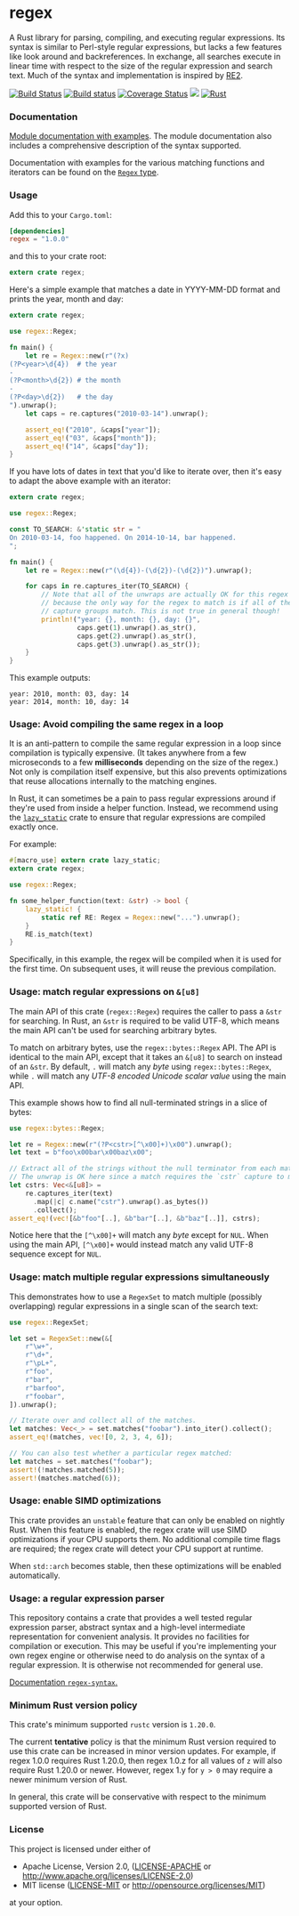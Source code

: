 regex
=====
A Rust library for parsing, compiling, and executing regular expressions. Its
syntax is similar to Perl-style regular expressions, but lacks a few features
like look around and backreferences. In exchange, all searches execute in
linear time with respect to the size of the regular expression and search text.
Much of the syntax and implementation is inspired
by [RE2](https://github.com/google/re2).

[![Build Status](https://travis-ci.org/rust-lang/regex.svg?branch=master)](https://travis-ci.org/rust-lang/regex)
[![Build status](https://ci.appveyor.com/api/projects/status/github/rust-lang/regex?svg=true)](https://ci.appveyor.com/project/rust-lang-libs/regex)
[![Coverage Status](https://coveralls.io/repos/github/rust-lang/regex/badge.svg?branch=master)](https://coveralls.io/github/rust-lang/regex?branch=master)
[![](http://meritbadge.herokuapp.com/regex)](https://crates.io/crates/regex)
[![Rust](https://img.shields.io/badge/rust-1.20%2B-blue.svg?maxAge=3600)](https://github.com/rust-lang/regex)

### Documentation

[Module documentation with examples](https://docs.rs/regex).
The module documentation also includes a comprehensive description of the
syntax supported.

Documentation with examples for the various matching functions and iterators
can be found on the
[`Regex` type](https://docs.rs/regex/*/regex/struct.Regex.html).

### Usage

Add this to your `Cargo.toml`:

```toml
[dependencies]
regex = "1.0.0"
```

and this to your crate root:

```rust
extern crate regex;
```

Here's a simple example that matches a date in YYYY-MM-DD format and prints the
year, month and day:

```rust
extern crate regex;

use regex::Regex;

fn main() {
    let re = Regex::new(r"(?x)
(?P<year>\d{4})  # the year
-
(?P<month>\d{2}) # the month
-
(?P<day>\d{2})   # the day
").unwrap();
    let caps = re.captures("2010-03-14").unwrap();

    assert_eq!("2010", &caps["year"]);
    assert_eq!("03", &caps["month"]);
    assert_eq!("14", &caps["day"]);
}
```

If you have lots of dates in text that you'd like to iterate over, then it's
easy to adapt the above example with an iterator:

```rust
extern crate regex;

use regex::Regex;

const TO_SEARCH: &'static str = "
On 2010-03-14, foo happened. On 2014-10-14, bar happened.
";

fn main() {
    let re = Regex::new(r"(\d{4})-(\d{2})-(\d{2})").unwrap();

    for caps in re.captures_iter(TO_SEARCH) {
        // Note that all of the unwraps are actually OK for this regex
        // because the only way for the regex to match is if all of the
        // capture groups match. This is not true in general though!
        println!("year: {}, month: {}, day: {}",
                 caps.get(1).unwrap().as_str(),
                 caps.get(2).unwrap().as_str(),
                 caps.get(3).unwrap().as_str());
    }
}
```

This example outputs:

```
year: 2010, month: 03, day: 14
year: 2014, month: 10, day: 14
```

### Usage: Avoid compiling the same regex in a loop

It is an anti-pattern to compile the same regular expression in a loop since
compilation is typically expensive. (It takes anywhere from a few microseconds
to a few **milliseconds** depending on the size of the regex.) Not only is
compilation itself expensive, but this also prevents optimizations that reuse
allocations internally to the matching engines.

In Rust, it can sometimes be a pain to pass regular expressions around if
they're used from inside a helper function. Instead, we recommend using the
[`lazy_static`](https://crates.io/crates/lazy_static) crate to ensure that
regular expressions are compiled exactly once.

For example:

```rust
#[macro_use] extern crate lazy_static;
extern crate regex;

use regex::Regex;

fn some_helper_function(text: &str) -> bool {
    lazy_static! {
        static ref RE: Regex = Regex::new("...").unwrap();
    }
    RE.is_match(text)
}
```

Specifically, in this example, the regex will be compiled when it is used for
the first time. On subsequent uses, it will reuse the previous compilation.

### Usage: match regular expressions on `&[u8]`

The main API of this crate (`regex::Regex`) requires the caller to pass a
`&str` for searching. In Rust, an `&str` is required to be valid UTF-8, which
means the main API can't be used for searching arbitrary bytes.

To match on arbitrary bytes, use the `regex::bytes::Regex` API. The API
is identical to the main API, except that it takes an `&[u8]` to search
on instead of an `&str`. By default, `.` will match any *byte* using
`regex::bytes::Regex`, while `.` will match any *UTF-8 encoded Unicode scalar
value* using the main API.

This example shows how to find all null-terminated strings in a slice of bytes:

```rust
use regex::bytes::Regex;

let re = Regex::new(r"(?P<cstr>[^\x00]+)\x00").unwrap();
let text = b"foo\x00bar\x00baz\x00";

// Extract all of the strings without the null terminator from each match.
// The unwrap is OK here since a match requires the `cstr` capture to match.
let cstrs: Vec<&[u8]> =
    re.captures_iter(text)
      .map(|c| c.name("cstr").unwrap().as_bytes())
      .collect();
assert_eq!(vec![&b"foo"[..], &b"bar"[..], &b"baz"[..]], cstrs);
```

Notice here that the `[^\x00]+` will match any *byte* except for `NUL`. When
using the main API, `[^\x00]+` would instead match any valid UTF-8 sequence
except for `NUL`.

### Usage: match multiple regular expressions simultaneously

This demonstrates how to use a `RegexSet` to match multiple (possibly
overlapping) regular expressions in a single scan of the search text:

```rust
use regex::RegexSet;

let set = RegexSet::new(&[
    r"\w+",
    r"\d+",
    r"\pL+",
    r"foo",
    r"bar",
    r"barfoo",
    r"foobar",
]).unwrap();

// Iterate over and collect all of the matches.
let matches: Vec<_> = set.matches("foobar").into_iter().collect();
assert_eq!(matches, vec![0, 2, 3, 4, 6]);

// You can also test whether a particular regex matched:
let matches = set.matches("foobar");
assert!(!matches.matched(5));
assert!(matches.matched(6));
```

### Usage: enable SIMD optimizations

This crate provides an `unstable` feature that can only be enabled on nightly
Rust. When this feature is enabled, the regex crate will use SIMD optimizations
if your CPU supports them. No additional compile time flags are required; the
regex crate will detect your CPU support at runtime.

When `std::arch` becomes stable, then these optimizations will be enabled
automatically.


### Usage: a regular expression parser

This repository contains a crate that provides a well tested regular expression
parser, abstract syntax and a high-level intermediate representation for
convenient analysis. It provides no facilities for compilation or execution.
This may be useful if you're implementing your own regex engine or otherwise
need to do analysis on the syntax of a regular expression. It is otherwise not
recommended for general use.

[Documentation `regex-syntax`.](https://docs.rs/regex-syntax)


### Minimum Rust version policy

This crate's minimum supported `rustc` version is `1.20.0`.

The current **tentative** policy is that the minimum Rust version required to
use this crate can be increased in minor version updates. For example, if
regex 1.0.0 requires Rust 1.20.0, then regex 1.0.z for all values of `z` will
also require Rust 1.20.0 or newer. However, regex 1.y for `y > 0` may require
a newer minimum version of Rust.

In general, this crate will be conservative with respect to the minimum
supported version of Rust.


### License

This project is licensed under either of

 * Apache License, Version 2.0, ([LICENSE-APACHE](LICENSE-APACHE) or
   http://www.apache.org/licenses/LICENSE-2.0)
 * MIT license ([LICENSE-MIT](LICENSE-MIT) or
   http://opensource.org/licenses/MIT)

at your option.

